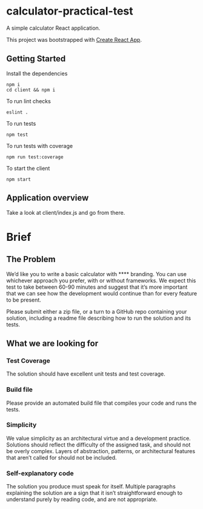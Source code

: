 # calculator-practical-test
A simple calculator React application.

This project was bootstrapped with [Create React App](https://github.com/facebookincubator/create-react-app).

## Getting Started

Install the dependencies

```
npm i
cd client && npm i
```

To run lint checks

```
eslint .
```

To run tests

```
npm test
```

To run tests with coverage

```
npm run test:coverage
```

To start the client

```
npm start
```

## Application overview

Take a look at client/index.js and go from there.

# Brief

## The Problem
We’d like you to write a basic calculator with **** branding. You can use whichever
approach you prefer, with or without frameworks. We expect this test to take between 60-90
minutes and suggest that it’s more important that we can see how the development would
continue than for every feature to be present.

Please submit either a zip file, or a turn to a GitHub repo containing your solution, including a
readme file describing how to run the solution and its tests.

## What we are looking for

### Test Coverage
The solution should have excellent unit tests and test coverage.

### Build file
Please provide an automated build file that compiles your code and runs the tests.

### Simplicity

We value simplicity as an architectural virtue and a development practice. Solutions should reflect
the difficulty of the assigned task, and should not be overly complex. Layers of abstraction,
patterns, or architectural features that aren’t called for should not be included.

### Self-explanatory code
The solution you produce must speak for itself. Multiple paragraphs explaining the solution are a
sign that it isn’t straightforward enough to understand purely by reading code, and are not
appropriate.
